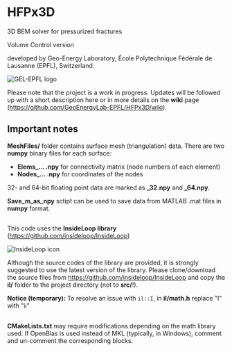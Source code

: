 # HFPx3D
3D BEM solver for pressurized fractures

Volume Control version

developed by Geo-Energy Laboratory, École Polytechnique Fédérale de Lausanne
(EPFL), Switzerland.

![GEL-EPFL logo](http://gel.epfl.ch/files/content/sites/gel/files/Pictures/LOGOGEL-final-right-01.png?v=2&s=200)

Please note that the project is a work in progress.
Updates will be followed up with a short description here
or in more details on the **wiki** page
(https://github.com/GeoEnergyLab-EPFL/HFPx3D/wiki).

## Important notes
**MeshFiles/** folder contains surface mesh (triangulation) data.
There are two **numpy** binary files for each surface:
- **Elems_... .npy** for connectivity matrix (node numbers of each element)
- **Nodes_... .npy** for coordinates of the nodes

32- and 64-bit floating point data are marked as **_32.npy** and **_64.npy**.

**Save_m_as_npy** sctipt can be used to save data from MATLAB .mat files in
**numpy** format.
##
This code uses the **InsideLoop library** (https://github.com/insideloop/InsideLoop)

![InsideLoop icon](http://www.insideloop.io/wp-content/uploads/2014/09/inside-loop-logo-front.png)

Although the source codes of the library are provided, it is strongly suggested
to use the latest version of the library. Please clone/download the source
files from https://github.com/insideloop/InsideLoop
and copy the **il/** folder to the project directory (not to **src/**!).

**Notice (temporary):** To resolve an issue with `il::I`, in **il/math.h** replace "I" with "ii"
##
**CMakeLists.txt** may require modifications depending on the math library used.
If OpenBlas is used instead of MKL (typically, in Windows), comment and
un-comment the corresponding blocks.